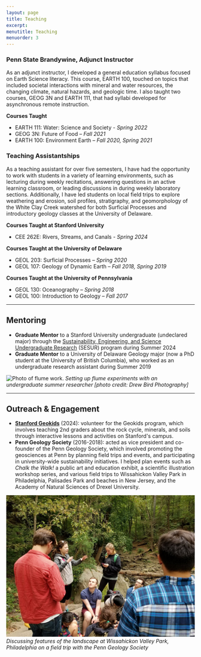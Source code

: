 ```yaml
---
layout: page
title: Teaching
excerpt: 
menutitle: Teaching
menuorder: 3
---
```


### Penn State Brandywine, Adjunct Instructor
As an adjunct instructor, I developed a general education syllabus focused on Earth Science literacy. This course, EARTH 100, touched on topics that included societal interactions with mineral and water resources, the changing climate, natural hazards, and geologic time. I also taught two courses, GEOG 3N and EARTH 111, that had syllabi developed for asynchronous remote instruction.

**Courses Taught**
- EARTH 111: Water: Science and Society - *Spring 2022*
- GEOG 3N: Future of Food – *Fall 2021*
- EARTH 100: Environment Earth – *Fall 2020, Spring 2021*

### Teaching Assistantships
As a teaching assistant for over five semesters, I have had the opportunity to work with students in a variety of learning environments, such as lecturing during weekly recitations, answering questions in an active learning classroom, or leading discussions in during weekly laboratory sections. Additionally, I have led students on local field trips to explore weathering and erosion, soil profiles, stratigraphy, and geomorphology of the White Clay Creek watershed for both Surficial Processes and introductory geology classes at the University of Delaware.

**Courses Taught at Stanford University**
- CEE 262E: Rivers, Streams, and Canals - *Spring 2024*

**Courses Taught at the University of Delaware**
- GEOL 203: Surficial Processes – *Spring 2020*
- GEOL 107: Geology of Dynamic Earth – *Fall 2018, Spring 2019*

**Courses Taught at the University of Pennsylvania**
- GEOL 130: Oceanography – *Spring 2018*
- GEOL 100: Introduction to Geology – *Fall 2017*

-----------

## Mentoring

- **Graduate Mentor** to a Stanford University undergraduate (undeclared major) through the [Sustainability, Engineering, and Science Undergraduate Research](https://news.stanford.edu/stories/2024/08/meet-students-who-spent-their-summer-pursuing-sustainability-research) (SESUR) program during Summer 2024
- **Graduate Mentor** to a University of Delaware Geology major (now a PhD student at the University of British Columbia), who worked as an undergraduate research assistant during Summer 2019

![Photo of flume work.](/images/SESUR_pic.jpg)
*Setting up flume experiments with an undergraduate summer researcher [photo credit: Drew Bird Photography]*

------------

## Outreach & Engagement

- **[Stanford Geokids](https://sustainability.stanford.edu/admissions-education/k-12-outreach/geokids)** (2024): volunteer for the Geokids program, which involves teaching 2nd graders about the rock cycle, minerals, and soils through interactive lessons and activities on Stanford's campus.
- **Penn Geology Society** (2016-2018): acted as vice president and co-founder of the Penn Geology Society, which involved promoting the geosciences at Penn by planning field trips and events, and participating in university-wide sustainability initiatives. I helped plan events such as *Chalk the Walk!* a public art and education exhibit, a scientific illustration workshop series, and various field trips to Wissahickon Valley Park in Philadelphia, Palisades Park and beaches in New Jersey, and the Academy of Natural Sciences of Drexel University.

<!--- **Communications Director** (2017-2018) for the Penn Earth and Environmental Science Department Undergraduate Advisory Board, which consisted of planning and promoting educational, social, and career-related events to facilitate undergraduate interest and involvement with the department.-->
<!--- **Vice President & Co-Founder** (2016-2018) of the Penn Geology Society, which involved promoting the geosciences at Penn by planning field trips and events, and participating in university-wide sustainability initiatives. I helped plan events such as *Chalk the Walk!* a public art and education exhibit, a scientific illustration workshop series, and various field trips to Wissahickon Valley Park in Philadelphia, Palisades Park and beaches in New Jersey, and the Academy of Natural Sciences of Drexel University. -->

![Photo of a group of students.](/images/Wissahickon.jpg)
*Discussing features of the landscape at Wissahickon Valley Park, Philadelphia on a field trip with the Penn Geology Society* 
